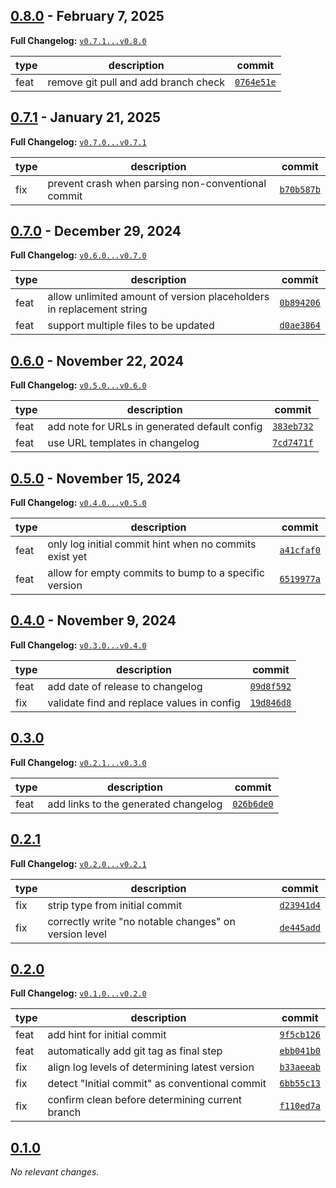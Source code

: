 ## [0.8.0](https://github.com/JanMalch/roar/tree/v0.8.0) - February 7, 2025

**Full Changelog:** [`v0.7.1...v0.8.0`](https://github.com/JanMalch/roar/compare/v0.7.1...v0.8.0)

| type | description | commit |
|---|---|---|
| feat | remove git pull and add branch check | [`0764e51e`](https://github.com/JanMalch/roar/commit/0764e51e99070b3f4dcc7e6f56f4926de17563d4) |



## [0.7.1](https://github.com/JanMalch/roar/tree/v0.7.1) - January 21, 2025

**Full Changelog:** [`v0.7.0...v0.7.1`](https://github.com/JanMalch/roar/compare/v0.7.0...v0.7.1)

| type | description | commit |
|---|---|---|
| fix | prevent crash when parsing non-conventional commit | [`b70b587b`](https://github.com/JanMalch/roar/commit/b70b587bbafd719d151975a5f883a0a34fc5ab2d) |



## [0.7.0](https://github.com/JanMalch/roar/tree/v0.7.0) - December 29, 2024

**Full Changelog:** [`v0.6.0...v0.7.0`](https://github.com/JanMalch/roar/compare/v0.6.0...v0.7.0)

| type | description | commit |
|---|---|---|
| feat | allow unlimited amount of version placeholders in replacement string | [`0b894206`](https://github.com/JanMalch/roar/commit/0b894206278f8537b1c0dc7727a90f0fdfd24e9e) |
| feat | support multiple files to be updated | [`d0ae3864`](https://github.com/JanMalch/roar/commit/d0ae386452b75e62016665398ac58abab5c2b7b9) |



## [0.6.0](https://github.com/JanMalch/roar/tree/v0.6.0) - November 22, 2024

**Full Changelog:** [`v0.5.0...v0.6.0`](https://github.com/JanMalch/roar/compare/v0.5.0...v0.6.0)

| type | description | commit |
|---|---|---|
| feat | add note for URLs in generated default config | [`383eb732`](https://github.com/JanMalch/roar/commit/383eb732ff7b2fae8dcdbc21c73d4618e3521bb2) |
| feat | use URL templates in changelog | [`7cd7471f`](https://github.com/JanMalch/roar/commit/7cd7471f5a61d25aedaa9032c19ad67e67fb22fc) |



## [0.5.0](https://github.com/JanMalch/roar/tree/v0.5.0) - November 15, 2024

**Full Changelog:** [`v0.4.0...v0.5.0`](https://github.com/JanMalch/roar/compare/v0.4.0...v0.5.0)

| type | description | commit |
|---|---|---|
| feat | only log initial commit hint when no commits exist yet | [`a41cfaf0`](https://github.com/JanMalch/roar/commit/a41cfaf099d75b6669064df8c62a0111dc95e90c) |
| feat | allow for empty commits to bump to a specific version | [`6519977a`](https://github.com/JanMalch/roar/commit/6519977a5a27d04db8bc7c823d338884ee89af45) |



## [0.4.0](https://github.com/JanMalch/roar/tree/v0.4.0) - November 9, 2024

**Full Changelog:** [`v0.3.0...v0.4.0`](https://github.com/JanMalch/roar/compare/v0.3.0...v0.4.0)

| type | description | commit |
|---|---|---|
| feat | add date of release to changelog | [`09d8f592`](https://github.com/JanMalch/roar/commit/09d8f59265af3078374ce7857131a3a034612fc0) |
| fix | validate find and replace values in config | [`19d846d8`](https://github.com/JanMalch/roar/commit/19d846d8a104b43bfadc861fbccd8028ccf74a2e) |



## [0.3.0](https://github.com/JanMalch/roar/tree/v0.3.0)

**Full Changelog:** [`v0.2.1...v0.3.0`](https://github.com/JanMalch/roar/compare/v0.2.1...v0.3.0)

| type | description | commit |
|---|---|---|
| feat | add links to the generated changelog | [`026b6de0`](https://github.com/JanMalch/roar/commit/026b6de0a9ede789a6b2a22000720c34b800bb41) |



## [0.2.1](https://github.com/JanMalch/roar/tree/v0.2.1)

**Full Changelog:** [`v0.2.0...v0.2.1`](https://github.com/JanMalch/roar/compare/v0.2.0...v0.2.1)

| type | description | commit |
|---|---|---|
| fix | strip type from initial commit | [`d23941d4`](https://github.com/JanMalch/roar/commit/d23941d420742eecf7bd6eec06265c531245d5d3) |
| fix | correctly write "no notable changes" on version level | [`de445add`](https://github.com/JanMalch/roar/commit/de445add50bfd0ca7a1dbb05738ce225423bf805) |



## [0.2.0](https://github.com/JanMalch/roar/tree/v0.2.0)

**Full Changelog:** [`v0.1.0...v0.2.0`](https://github.com/JanMalch/roar/compare/v0.1.0...v0.2.0)

| type | description | commit |
|---|---|---|
| feat | add hint for initial commit | [`9f5cb126`](https://github.com/JanMalch/roar/commit/9f5cb126160cfb0ebec649e503e031476f39e338) |
| feat | automatically add git tag as final step | [`ebb041b0`](https://github.com/JanMalch/roar/commit/ebb041b0d87cd42cae7eb0a9081741fb82620250) |
| fix | align log levels of determining latest version | [`b33aeeab`](https://github.com/JanMalch/roar/commit/b33aeeab7a99e41978e7c02861ca9f6f88631d86) |
| fix | detect "Initial commit" as conventional commit | [`6bb55c13`](https://github.com/JanMalch/roar/commit/6bb55c13877b54415b8a2c3e8cbdb96b9502e058) |
| fix | confirm clean before determining current branch | [`f110ed7a`](https://github.com/JanMalch/roar/commit/f110ed7ab7efed57c46434882d72fca0c5fbe565) |



## [0.1.0](https://github.com/JanMalch/roar/tree/v0.1.0)

_No relevant changes._

